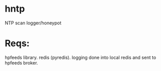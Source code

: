 hntp
====

NTP scan logger/honeypot

Reqs:
====
hpfeeds library. redis (pyredis). logging done into local redis and
sent to hpfeeds broker.
